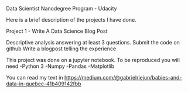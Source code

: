 Data Scientist Nanodegree Program - Udacity

Here is a brief description of the projects I have done.


Project 1 - Write A Data Science Blog Post

Descriptive analysis answering at least 3 questions.
Submit the code on github
Write a blogpost telling the experience


This project was done on a jupyter notebook.
To be reproduced you will need
-Python 3
-Numpy
-Pandas 
-Matplotlib

You can read my text in https://medium.com/@gabrielriejun/babies-and-data-in-quebec-41b409142fbb
